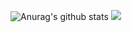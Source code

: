 ![Anurag's github stats](https://github-readme-stats.vercel.app/api?username=gone2808&show_icons=true&theme=omni)
![](https://visitor-badge.glitch.me/badge?page_id=gone2808.gone2808)
